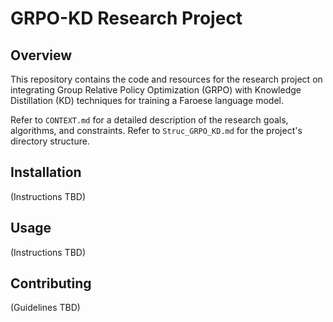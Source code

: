 # GRPO-KD Research Project

## Overview

This repository contains the code and resources for the research project on integrating Group Relative Policy Optimization (GRPO) with Knowledge Distillation (KD) techniques for training a Faroese language model.

Refer to `CONTEXT.md` for a detailed description of the research goals, algorithms, and constraints.
Refer to `Struc_GRPO_KD.md` for the project's directory structure.

## Installation

(Instructions TBD)

## Usage

(Instructions TBD)

## Contributing

(Guidelines TBD) 